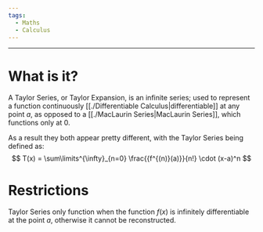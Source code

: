 ```yaml
---
tags:
  - Maths
  - Calculus
---
```

---  
  
# What is it?  
A Taylor Series, or Taylor Expansion, is an infinite series; used to represent a function continuously [[./Differentiable Calculus|differentiable]] at any point $a$, as opposed to a [[./MacLaurin Series|MacLaurin Series]], which functions only at 0.  
  
 As a result they both appear pretty different, with the Taylor Series being defined as:   
 $$  
T(x) = \sum\limits^{\infty}_{n=0} \frac{{f^{(n)}(a)}}{n!} \cdot (x-a)^n  
$$  
# Restrictions  
  
Taylor Series only function when the function $f(x)$ is infinitely differentiable at the point $a$, otherwise it cannot be reconstructed.